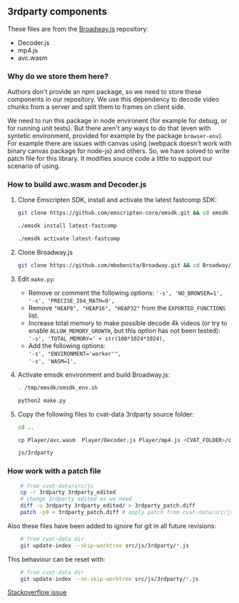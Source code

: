 ## 3rdparty components

These files are from the [Broadway.js](https://github.com/mbebenita/Broadway) repository:

- Decoder.js
- mp4.js
- avc.wasm

### Why do we store them here?

Authors don't provide an npm package, so we need to store these components in our repository.
We use this dependency to decode video chunks from a server and split them to frames on client side.

We need to run this package in node environent (for example for debug, or for running unit tests).
But there aren't any ways to do that (even with syntetic environment, provided for example by the package `browser-env`).
For example there are issues with canvas using (webpack doesn't work with binary canvas package for node-js) and others.
So, we have solved to write patch file for this library.
It modifies source code a little to support our scenario of using.

### How to build awc.wasm and Decoder.js

1.  Clone Emscripten SDK, install and activate the latest fastcomp SDK:

    ```sh
    git clone https://github.com/emscripten-core/emsdk.git && cd emsdk
    ```

    ```sh
    ./emsdk install latest-fastcomp
    ```

    ```sh
    ./emsdk activate latest-fastcomp
    ```

1.  Clone Broadway.js

    ```sh
    git clone https://github.com/mbebenita/Broadway.git && cd Broadway/Decoder
    ```

1.  Edit `make.py`:

    - Remove or comment the following options:
      `'-s', 'NO_BROWSER=1',`\
      `'-s', 'PRECISE_I64_MATH=0',`
    - Remove `"HEAP8", "HEAP16", "HEAP32"` from the `EXPORTED_FUNCTIONS` list.
    - Increase total memory to make possible decode 4k videos
      (or try to enable `ALLOW_MEMORY_GROWTH`, but this option has not been tested):\
       `'-s', 'TOTAL_MEMORY=' + str(100*1024*1024),`
    - Add the following options:\
      `'-s', "ENVIRONMENT='worker'",`\
      `'-s', 'WASM=1',`

1.  Activate emsdk environment and build Broadway.js:

    ```sh
    . /tmp/emsdk/emsdk_env.sh
    ```

    ```sh
    python2 make.py
    ```

1.  Copy the following files to cvat-data 3rdparty source folder:
    ```sh
    cd ..
    ```
    ```sh
    cp Player/avc.wasm  Player/Decoder.js Player/mp4.js <CVAT_FOLDER>/cvat-data/src/
    ```
    ```sh
    js/3rdparty
    ```

### How work with a patch file

```bash
    # from cvat-data/src/js
    cp -r 3rdparty 3rdparty_edited
    # change 3rdparty edited as we need
    diff -u 3rdparty 3rdparty_edited/ > 3rdparty_patch.diff
    patch -p0 < 3rdparty_patch.diff # apply patch from cvat-data/src/js
```

Also these files have been added to ignore for git in all future revisions:

```bash
    # from cvat-data dir
    git update-index --skip-worktree src/js/3rdparty/*.js
```

This behaviour can be reset with:

```bash
    # from cvat-data dir
    git update-index --no-skip-worktree src/js/3rdparty/*.js
```

[Stackoverflow issue](https://stackoverflow.com/questions/4348590/how-can-i-make-git-ignore-future-revisions-to-a-file)
